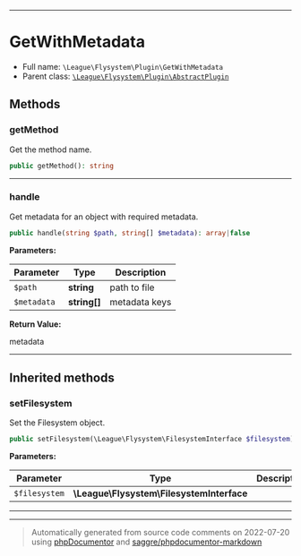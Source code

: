 ***

# GetWithMetadata





* Full name: `\League\Flysystem\Plugin\GetWithMetadata`
* Parent class: [`\League\Flysystem\Plugin\AbstractPlugin`](./AbstractPlugin.md)




## Methods


### getMethod

Get the method name.

```php
public getMethod(): string
```











***

### handle

Get metadata for an object with required metadata.

```php
public handle(string $path, string[] $metadata): array|false
```








**Parameters:**

| Parameter | Type | Description |
|-----------|------|-------------|
| `$path` | **string** | path to file |
| `$metadata` | **string[]** | metadata keys |


**Return Value:**

metadata



***


## Inherited methods


### setFilesystem

Set the Filesystem object.

```php
public setFilesystem(\League\Flysystem\FilesystemInterface $filesystem): mixed
```








**Parameters:**

| Parameter | Type | Description |
|-----------|------|-------------|
| `$filesystem` | **\League\Flysystem\FilesystemInterface** |  |




***


***
> Automatically generated from source code comments on 2022-07-20 using [phpDocumentor](http://www.phpdoc.org/) and [saggre/phpdocumentor-markdown](https://github.com/Saggre/phpDocumentor-markdown)
